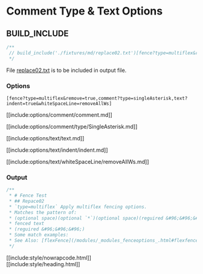 # Comment Type & Text Options

## BUILD_INCLUDE

<div class="nowrapcode">

```js
/**
 // build_include('./fixtures/md/replace02.txt')[fence?type=multiflex&remove=true,comment?type=singleAsterisk,text?indent=true&whiteSpaceLine=removeAllWs]
 */
```

</div>

File [replace02.txt](replacements/replace02.txt.html) is to be included in output file.

### Options

<div class="nowrapcode">

```text
[fence?type=multiflex&remove=true,comment?type=singleAsterisk,text?indent=true&whiteSpaceLine=removeAllWs]
```

</div>

[[include:options/comment/comment.md]]

[[include:options/comment/type/SingleAsterisk.md]]

[[include:options/text/text.md]]

[[include:options/text/indent/indent.md]]

[[include:options/text/whiteSpaceLine/removeAllWs.md]]

### Output

<div class="nowrapcode">

```js
/**
 * # Fence Test
 * ## Repace02
 * `type=multiflex` Apply multiflex fencing options.  
 * Matches the pattern of:  
 * (optional space)(optional `*`)(optional space)(reguired &#96;&#96;&#96;(optional type)
 * fenced text
 * (reguired &#96;&#96;&#96;)
 * Some match examples:
 * See Also: [flexFence](/modules/_modules_fenceoptions_.html#flexfence)  
 */
```

</div>

[[include:style/nowrapcode.html]]  
[[include:style/heading.html]]